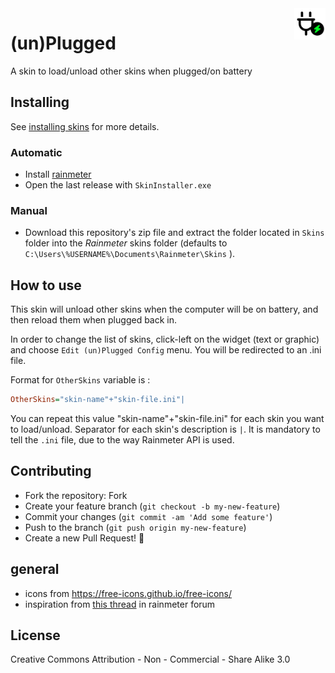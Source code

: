 <img alt="(un)Plugged logo" src="icons/plug-transparent-1.png" width="10%" height="10%" align="right">

# (un)Plugged

A skin to load/unload other skins when plugged/on battery

## Installing

See [installing skins](https://docs.rainmeter.net/manual/installing-skins/) for more details.

### Automatic

* Install [rainmeter](https://github.com/rainmeter/rainmeter/releases/latest)
* Open the last release with `SkinInstaller.exe`

### Manual

* Download this repository's zip file and extract the folder located in `Skins` folder into the *Rainmeter* skins folder (defaults to `C:\Users\%USERNAME%\Documents\Rainmeter\Skins` ).

## How to use

This skin will unload other skins when the computer will be on battery, and then reload them when plugged back in. 

In order to change the list of skins, click-left on the widget (text or graphic) and choose `Edit (un)Plugged Config` menu.
You will be redirected to an .ini file. 

Format for `OtherSkins` variable is :
```ini
OtherSkins="skin-name"+"skin-file.ini"|
```
You can repeat this value "skin-name"+"skin-file.ini" for each skin you want to load/unload. Separator for each skin's description is `|`.
It is mandatory to tell the `.ini` file, due to the way Rainmeter API is used.

## Contributing

* Fork the repository: Fork
* Create your feature branch (`git checkout -b my-new-feature`)
* Commit your changes (`git commit -am 'Add some feature'`)
* Push to the branch (`git push origin my-new-feature`)
* Create a new Pull Request! 🎉


## general

* icons from https://free-icons.github.io/free-icons/
* inspiration from [this thread](https://forum.rainmeter.net/viewtopic.php?p=206092) in rainmeter forum
 
## License

Creative Commons Attribution - Non - Commercial - Share Alike 3.0
